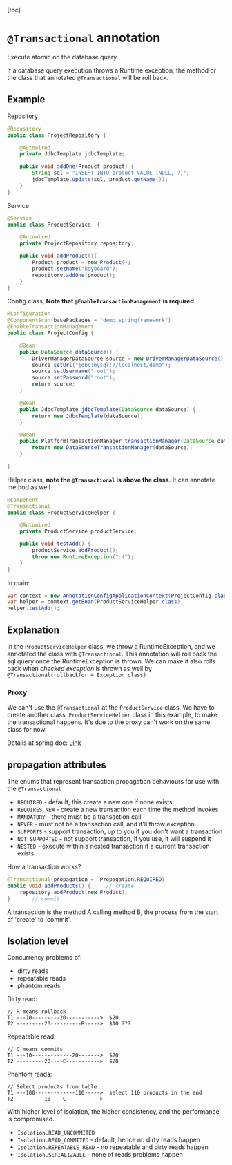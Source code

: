 [toc]
# `@Transactional` annotation

Execute atomic on the database query.

If a database query execution throws a Runtime exception, the method or the class that annotated `@Transactional` will be roll back.

## Example

Repository
```java
@Repository
public class ProjectRepository {

    @Autowired
    private JdbcTemplate jdbcTemplate;

    public void addOne(Product product) {
        String sql = "INSERT INTO product VALUE (NULL, ?)";
        jdbcTemplate.update(sql, product.getName());
    }
}
```

Service
```java
@Service
public class ProductService  {

    @Autowired
    private ProjectRepository repository;

    public void addProduct(){
        Product product = new Product();
        product.setName("keyboard");
        repository.addOne(product);
    }
}

```

Config class, **Note that `@EnableTransactionManagement` is required.** 
```java
@Configuration
@ComponentScan(basePackages = "demo.springframework")
@EnableTransactionManagement
public class ProjectConfig {

    @Bean
    public DataSource dataSource() {
        DriverManagerDataSource source = new DriverManagerDataSource();
        source.setUrl("jdbc:mysql://localhost/demo");
        source.setUsername("root");
        source.setPassword("root");
        return source;
    }

    @Bean
    public JdbcTemplate jdbcTemplate(DataSource dataSource) {
        return new JdbcTemplate(dataSource);
    }

    @Bean
    public PlatformTransactionManager transactionManager(DataSource dataSource) {
        return new DataSourceTransactionManager(dataSource);
    }

}
```

Helper class, **note the `@Transactional` is above the class.** It can annotate method as well.
```java
@Component
@Transactional
public class ProductServiceHelper {

    @Autowired
    private ProductService productService;

    public void testAdd() {
        productService.addProduct();
        throw new RuntimeException(":(");
    }
}
```

In main:
```java
var context = new AnnotationConfigApplicationContext(ProjectConfig.class);
var helper = context.getBean(ProductServiceHelper.class);
helper.testAdd();
```

## Explanation
In the `ProductServiceHelper` class, we throw a RuntimeException, and we annotated the class with `@Transactional`. This annotation will roll back the sql query once the RuntimeException is thrown. We can make it also rolls back when *checked exception* is thrown as well by `@Transactional(rollbackfor = Exception.class)`

### Proxy

We can't use the `@Transactional` at the `ProductService` class. We have to create another class, `ProductServiceHelper` class in this example, to make the transactional happens. It's due to the proxy can't work on the same class for now.

Details at spring doc: [Link](https://docs.spring.io/spring-framework/docs/3.0.0.M3/reference/html/ch08s06.html) 

## propagation attributes

The enums that represent transaction propagation behaviours for use with the `@Transactional`

- `REQUIRED`       - default, this create a new one if none exists.
- `REQUIRES_NEW`   - create a new transaction each time the method invokes
- `MANDATORY`      - there must be a transaction call
- `NEVER`          - must not be a transaction call, and it'll throw exception
- `SUPPORTS`       - support transaction, up to you if you don't want a transaction
- `NOT_SUPPORTED`  - not support transaction, if you use, it will suspend it
- `NESTED`         - execute within a nested transaction if a current transaction exists

How a transaction works?
```java
@Transactional(propagation =  Propagation.REQUIRED)
public void addProducts() {     // create
    repository.addProduct(new Product);
}       // commit
```

A transaction is the method A calling method B, the process from the start of 'create' to 'commit'.

## Isolation level

Concurrency problems of:
- dirty reads           
- repeatable reads     
- phantom reads       

Dirty read:
```
// R means rollback
T1 ---10---------20----------->  $20
T2 ---------20----------R----->  $10 ???
```

Repeatable read:
```
// C means commits
T1 ---10-------------20------->  $20
T2 ---------20----C----------->  $20
```

Phantom reads:
```
// Select products from table
T1 ---100-------------110----->  select 110 products in the end
T2 ---------10----C----------->  
```

With higher level of isolation, the higher consistency, and the performance is compromised.
- `Isolation.READ_UNCOMMITED`
- `Isolation.READ_COMMITED` - default, hence no dirty reads happen
- `Isolation.REPEATABLE_READ` - no repeatable and dirty reads happen
- `Isolation.SERIALIZABLE` - none of reads problems happen
